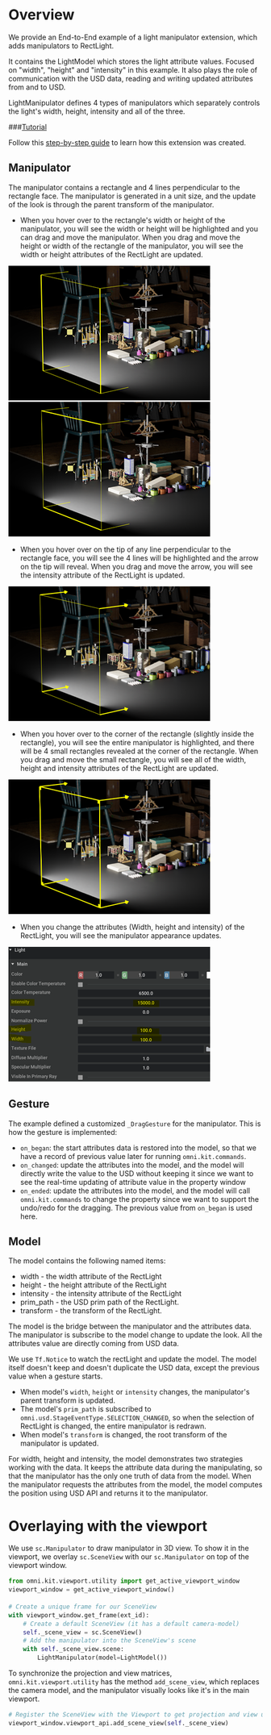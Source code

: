 # Overview
We provide an End-to-End example of a light manipulator extension, which adds manipulators to RectLight.

It contains the LightModel which stores the light attribute values. Focused on "width", "height" and "intensity" in this example. It also plays the role of communication with the USD data, reading and writing updated attributes from and to USD.

LightManipulator defines 4 types of manipulators which separately controls the light's width, height, intensity and all of the three.

###[Tutorial](../tutorial/tutorial.md)

Follow this [step-by-step guide](../tutorial/tutorial.md) to learn how this extension was created.

## Manipulator
The manipulator contains a rectangle and 4 lines perpendicular to the rectangle face. The manipulator is generated in a unit size, and the update of the look is through the parent transform of the manipulator.

 - When you hover over to the rectangle's width or height of the manipulator, you will see the width or height will be highlighted and you can drag and move the manipulator. When you drag and move the height or width of the rectangle of the manipulator, you will see the width or height attributes of the RectLight are updated.

 ![](../data/width_s.png)     ![](../data/height_s.png)

 - When you hover over on the tip of any line perpendicular to the rectangle face, you will see the 4 lines will be highlighted and the arrow on the tip will reveal. When you drag and move the arrow, you will see the intensity attribute of the RectLight is updated.

  ![](../data/intensity_s.png)

 - When you hover over to the corner of the rectangle (slightly inside the rectangle), you will see the entire manipulator is highlighted, and there will be 4 small rectangles revealed at the corner of the rectangle. When you drag and move the small rectangle, you will see all of the width, height and intensity attributes of the RectLight are updated.

  ![](../data/preview_s.png)

 - When you change the attributes (Width, height and intensity) of the RectLight, you will see the manipulator appearance updates.

  ![](../data/attribute_s.png)

## Gesture
The example defined a customized `_DragGesture` for the manipulator. This is how the gesture is implemented:
 - `on_began`: the start attributes data is restored into the model, so that we have a record of previous value later for running `omni.kit.commands`.
 - `on_changed`: update the attributes into the model, and the model will directly write the value to the USD without keeping it since we want to see the real-time updating of attribute value in the property window
 - `on_ended`: update the attributes into the model, and the model will call `omni.kit.commands` to change the property since we want to support the undo/redo for the dragging. The previous value from `on_began` is used here.

## Model
The model contains the following named items:
 - width - the width attribute of the RectLight
 - height - the height attribute of the RectLight
 - intensity - the intensity attribute of the RectLight
 - prim_path - the USD prim path of the RectLight.
 - transform - the transform of the RectLight.

The model is the bridge between the manipulator and the attributes data. The manipulator is subscribe to the model change to update the look. All the attributes value are directly coming from USD data.

We use `Tf.Notice` to watch the rectLight and update the model. The model itself doesn't keep and doesn't duplicate the USD data, except the previous value when a gesture starts.

 - When model's `width`, `height` or `intensity` changes, the manipulator's parent transform is updated.
 - The model's `prim_path` is subscribed to `omni.usd.StageEventType.SELECTION_CHANGED`, so when the selection of RectLight is changed, the entire manipulator is redrawn.
 - When model's `transform` is changed, the root transform of the manipulator is updated.

For width, height and intensity, the model demonstrates two strategies working with the data.
It keeps the attribute data during the manipulating, so that the manipulator has the only one truth of data from the model. When the manipulator requests the attributes from the model, the model computes the position using USD API and returns it to the manipulator.

# Overlaying with the viewport

We use `sc.Manipulator` to draw manipulator in 3D view. To show it in the viewport, we overlay `sc.SceneView` with our `sc.Manipulator`
on top of the viewport window.

```python
from omni.kit.viewport.utility import get_active_viewport_window
viewport_window = get_active_viewport_window()

# Create a unique frame for our SceneView
with viewport_window.get_frame(ext_id):
    # Create a default SceneView (it has a default camera-model)
    self._scene_view = sc.SceneView()
    # Add the manipulator into the SceneView's scene
    with self._scene_view.scene:
        LightManipulator(model=LightModel())
```

To synchronize the projection and view matrices, `omni.kit.viewport.utility` has
the method `add_scene_view`, which replaces the camera model, and the
manipulator visually looks like it's in the main viewport.

```python
# Register the SceneView with the Viewport to get projection and view updates
viewport_window.viewport_api.add_scene_view(self._scene_view)
```
